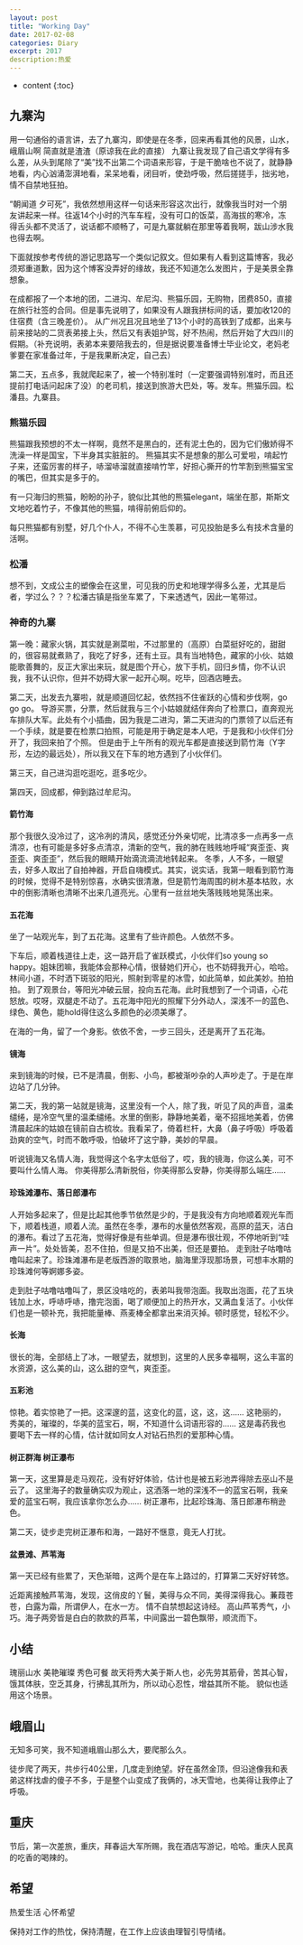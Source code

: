 ```yaml
---
layout: post
title: "Working Day"
date: 2017-02-08
categories: Diary
excerpt: 2017
description:热爱
---
```


* content
{:toc}

## 九寨沟

用一句通俗的语言讲，去了九寨沟，即使是在冬季，回来再看其他的风景，山水，峨眉山啊   简直就是渣渣（原谅我在此的直接）
九寨让我发现了自己语文学得有多么差，从头到尾除了“美”找不出第二个词语来形容，于是干脆啥也不说了，就静静地看，内心汹涌澎湃地看，呆呆地看，闭目听，使劲呼吸，然后搓搓手，拙劣地，情不自禁地狂拍。

“朝闻道 夕可死”，我依然想用这样一句话来形容这次出行，就像我当时对一个朋友讲起来一样。往返14个小时的汽车车程，没有可口的饭菜，高海拔的寒冷，冻得舌头都不灵活了，说话都不顺畅了，可是九寨就躺在那里等着我啊，跋山涉水我也得去啊。

下面就按参考传统的游记思路写一个类似记叙文。但如果有人看到这篇博客，我必须郑重道歉，因为这个博客没弄好的缘故，我还不知道怎么发图片，于是美景全靠想象。

在成都报了一个本地的团，二进沟、牟尼沟、熊猫乐园，无购物，团费850，直接在旅行社签的合同。但是事先说明了，如果没有人跟我拼标间的话，要加收120的住宿费（含三晚差价）。
从广州况且况且地坐了13个小时的高铁到了成都，出来与前来接站的二货表弟接上头，然后又有表姐护驾，好不热闹，然后开始了大四川的假期。（补充说明，表弟本来要陪我去的，但是据说要准备博士毕业论文，老妈老爹要在家准备过年，于是我果断决定，自己去）

第二天，五点多，我就爬起来了，被一个特别准时（一定要强调特别准时，而且还提前打电话问起床了没）的老司机，接送到旅游大巴处，等。发车。熊猫乐园。松潘县。九寨县。

### 熊猫乐园

熊猫跟我预想的不太一样啊，竟然不是黑白的，还有泥土色的，因为它们傲娇得不洗澡一样是国宝，下半身其实脏脏的。
熊猫其实不是想象的那么可爱啦，啃起竹子来，还蛮厉害的样子，哧溜哧溜就直接啃竹竿，好担心撕开的竹竿割到熊猫宝宝的嘴巴，但其实是多于的。

有一只海归的熊猫，盼盼的孙子，貌似比其他的熊猫elegant，端坐在那，斯斯文文地吃着竹子，不像其他的熊猫，啃得前俯后仰的。

每只熊猫都有别墅，好几个仆人，不得不心生羡慕，可见投胎是多么有技术含量的活啊。

### 松潘

想不到，文成公主的塑像会在这里，可见我的历史和地理学得多么差，尤其是后者，学过么？？？松潘古镇是指坐车累了，下来透透气，因此一笔带过。

### 神奇的九寨
第一晚：藏家火锅，其实就是涮菜啦，不过那里的（高原）白菜挺好吃的，甜甜的，很容易就煮熟了，我吃了好多，还有土豆。具有当地特色，藏家的小伙、姑娘能歌善舞的，反正大家出来玩，就是图个开心，放下手机，回归乡情，你不认识我，我不认识你，但并不妨碍大家一起开心啊。吃毕，回酒店睡去。

第二天，出发去九寨啦，就是顺道回忆起，依然挡不住雀跃的心情和步伐啊，go go go。 导游买票，分票，然后就我与三个小姑娘就结伴奔向了检票口，直奔观光车排队大军。此处有个小插曲，因为我是二进沟，第二天进沟的门票领了以后还有一个手续，就是要在检票口拍照，可能是用于确定是本人吧，于是我和小伙伴们分开了，我回来拍了个照。
但是由于上午所有的观光车都是直接送到箭竹海（Y字形，左边的最远处），所以我又在下车的地方遇到了小伙伴们。

第三天，自己进沟逛吃逛吃，逛多吃少。

第四天，回成都，伸到路过牟尼沟。

#### 箭竹海
那个我很久没冷过了，这冷冽的清风，感觉还分外亲切呢，比清凉多一点再多一点清凉，也有可能是多好多点清凉，清新的空气，我的肺在贱贱地呼喊“爽歪歪、爽歪歪、爽歪歪”，然后我的眼睛开始滴流滴流地转起来。
冬季，人不多，一眼望去，好多人取出了自拍神器，开启自嗨模式。其实，说实话，我第一眼看到箭竹海的时候，觉得不是特别惊喜，水确实很清澈，但是箭竹海周围的树木基本枯败，水中的倒影清晰也清晰不出来几道亮光。心里有一丝丝地失落贱贱地晃荡出来。

#### 五花海

坐了一站观光车，到了五花海。这里有了些许颜色。人依然不多。

下车后，顺着栈道往上走，这一路开启了雀跃模式，小伙伴们so young so happy。姐妹团嘛，我能体会那种心情，很替她们开心，也不妨碍我开心，哈哈。林间小道，不时洒下斑驳的阳光，照射到零星的冰雪，如此简单，如此美妙。拍拍拍。
到了观景台，等阳光冲破云层，投向五花海。此时我想到了一个词语，心花怒放。哎呀，双腿走不动了。五花海中阳光的照耀下分外动人，深浅不一的蓝色、绿色、黄色，能hold得住这么多颜色的必须美爆了。

在海的一角，留了一个身影。依依不舍，一步三回头，还是离开了五花海。

#### 镜海

来到镜海的时候，已不是清晨，倒影、小鸟，都被渐吵杂的人声吵走了。于是在岸边站了几分钟。

第二天，我的第一站就是镜海，这里没有一个人，除了我，听见了风的声音，温柔缱绻，是冷空气里的温柔缱绻。水里的倒影，静静地美着，毫不招摇地美着，仿佛清晨起床的姑娘在镜前自古梳妆。我看呆了，倚着栏杆，大鼻（鼻子呼吸）呼吸着劲爽的空气，时而不敢呼吸，怕破坏了这宁静，美妙的早晨。

听说镜海又名情人海，我觉得这个名字太低俗了，哎，我的镜海，你这么美，可不要叫什么情人海。  你美得那么清新脱俗，你美得那么安静，你美得那么端庄……

#### 珍珠滩瀑布、落日郎瀑布

人开始多起来了，但是比起其他季节依然是少的，于是我没有方向地顺着观光车而下，顺着栈道，顺着人流。虽然在冬季，瀑布的水量依然客观，高原的蓝天，洁白的瀑布。看过了五花海，觉得好像是有些单调。但是瀑布很壮观，不停地听到“哇声一片”。处处皆美，忍不住拍，但是又拍不出美，但还是要拍。
走到肚子咕噜咕噜叫起来了。珍珠滩瀑布是老版西游的取景地，脑海里浮现那场景，可想丰水期的珍珠滩何等婀娜多姿。

走到肚子咕噜咕噜叫了，景区没啥吃的，表弟叫我带泡面。我取出泡面，花了五块钱加上水，呼哧呼哧，撸完泡面，喝了顺便加上的热开水，又满血复活了。小伙伴们也是一顿补充，我把能量棒、燕麦棒全都拿出来消灭掉。顿时感觉，轻松不少。

#### 长海

很长的海，全部结上了冰，一眼望去，就想到，这里的人民多幸福啊，这么丰富的水资源，这么美的山，这么甜的空气，爽歪歪。

#### 五彩池

惊艳。着实惊艳了一把。这深邃的蓝，这变化的蓝，这，这，这……  这艳丽的，秀美的，璀璨的，华美的蓝宝石，啊，不知道什么词语形容的……   这是毒药我也要喝下去一样的心情，估计就如同女人对钻石热烈的爱那种心情。

#### 树正群海 树正瀑布

第一天，这里算是走马观花，没有好好体验，估计也是被五彩池弄得除去巫山不是云了。
这里海子的数量确实叹为观止，这洒落一地的深浅不一的蓝宝石啊，我亲爱的蓝宝石啊，我应该拿你怎么办……
树正瀑布，比起珍珠海、落日郎瀑布稍逊色。

第二天，徒步走完树正瀑布和海，一路好不惬意，竟无人打扰。

#### 盆景滩、芦苇海

第一天已经有些累了，天色渐暗，这两个是在车上路过的，打算第二天好好转悠。

近距离接触芦苇海，发现，这俏皮的丫鬟，美得与众不同，美得深得我心。蒹葭苍苍，白露为霜，所谓伊人，在水一方。 情不自禁想起这诗经。
高山芦苇秀气，小巧。海子两旁皆是白白的款款的芦苇，中间露出一碧色飘带，顺流而下。

## 小结
瑰丽山水 美艳璀璨 秀色可餐
故天将秀大美于斯人也，必先劳其筋骨，苦其心智，饿其体肤，空乏其身，行拂乱其所为，所以动心忍性，增益其所不能。   貌似也适用这个场景。


## 峨眉山
无知多可笑，我不知道峨眉山那么大，要爬那么久。

徒步爬了两天，共步行40公里，几度走到绝望。好在虽然金顶，但沿途像我和表弟这样找虐的傻子不多，于是整个山变成了我俩的，冰天雪地，也美得让我停止了呼吸。

## 重庆
节后，第一次差旅，重庆，拜春运大军所赐，我在酒店写游记，哈哈。重庆人民真的吃香的喝辣的。

## 希望
热爱生活 心怀希望

保持对工作的热忱，保持清醒，在工作上应该由理智引导情绪。





